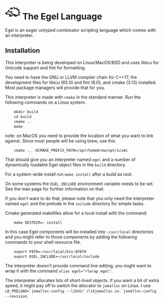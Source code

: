 <img src="contrib/assets/egel-black-white.svg" height="50px"/>  The Egel Language
=================

Egel is an eager untyped combinator scripting language which comes with
an interpreter.

Installation
------------

This interpreter is being developed on Linux/MacOS/BSD and uses libicu for 
Unicode support and fmt for formatting. 

You need to have the GNU or LLVM compiler chain for C++17, the development 
files for libicu (65.0) and fmt (8.0), and cmake (3.13) installed. 
Most package managers will provide that for you.

This interpreter is made with `cmake` in the standard manner. Run
the following commands on a Linux system.

```
    mkdir build
    cd build
    cmake ..
    make
```

note: on MacOS you need to provide the location of what you want
to link against. Since most people will be using brew, use this

```
    cmake .. -DCMAKE_PREFIX_PATH=/opt/homebrew/opt/icu4c
```

That should give you an interpreter named `egel`
and a number of dynamically loadable Egel object files in the
`build` directory.

For a system-wide install run `make install` after a build
as root.

On some systems the `EGEL_INCLUDE` environment variable needs to be set.
See the man page for further information on that.

If you don't want to do that, please note that you only need the interpreter
named `egel` and the prelude in the `include` directory for simple tasks.

Cmake generated makefiles allow for a local install with the command:

```
    make DESTDIR=~ install
```

In this case Egel components will be installed into `~/usr/local` directories
and you might refer to those components by adding the following commands
to your shell resource file.

```
    export PATH=~/usr/local/bin:$PATH
    export EGEL_INCLUDE=~/usr/local/include
```

The interpreter doesn't provide command line editing, you might
want to wrap it with the command `alias egel="rlwrap egel"`.

The interpreter allocates lots of short-lived objects. If you want
a bit of extra speed, it might pay off to switch the allocator to
`jemalloc` on Linux. I use 
``LD_PRELOAD=`jemalloc-config --libdir`/libjemalloc.so.`jemalloc-config --revision``.
